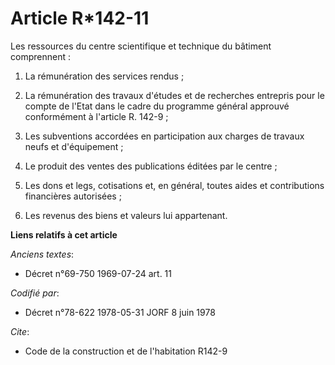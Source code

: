 # Article R*142-11

Les ressources du centre scientifique et technique du bâtiment comprennent :

1. La rémunération des services rendus ;

2. La rémunération des travaux d'études et de recherches entrepris pour le compte de l'Etat dans le cadre du programme
général approuvé conformément à l'article R. 142-9 ;

3. Les subventions accordées en participation aux charges de travaux neufs et d'équipement ;

4. Le produit des ventes des publications éditées par le centre ;

5. Les dons et legs, cotisations et, en général, toutes aides et contributions financières autorisées ;

6. Les revenus des biens et valeurs lui appartenant.

**Liens relatifs à cet article**

_Anciens textes_:

  - Décret n°69-750 1969-07-24 art. 11

_Codifié par_:

  - Décret n°78-622 1978-05-31 JORF 8 juin 1978

_Cite_:

  - Code de la construction et de l'habitation R142-9
